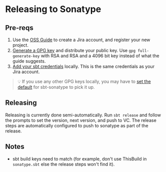 # Releasing to Sonatype

## Pre-reqs

1. Use the [OSS Guide](https://central.sonatype.org/publish/publish-guide/) to create a Jira account, and register your new project.
2. [Generate a GPG key](https://www.scala-sbt.org/1.x/docs/Using-Sonatype.html#step+1%3A+PGP+Signatures) and distribute your public key. Use `gpg full-generate-key` with RSA and RSA and a 4096 bit key instead of what the guide suggests.
3. [Add your sbt credentials](https://www.scala-sbt.org/1.x/docs/Using-Sonatype.html#step+3%3A+Credentials) locally. This is the same credentials as your Jira account.

> 💡 If you use any other GPG keys locally, you may have to [set the default](https://unix.stackexchange.com/a/339083) for sbt-sonatype to pick it up.

## Releasing

Releasing is currently done semi-automatically. Run `sbt release` and follow the prompts to set the version, next version, and push to VC. The release steps are automatically configured to push to sonatype as part of the release.

## Notes

- sbt build keys need to match (for example, don't use ThisBuild in `sonatype.sbt` else the release steps won't find it).
